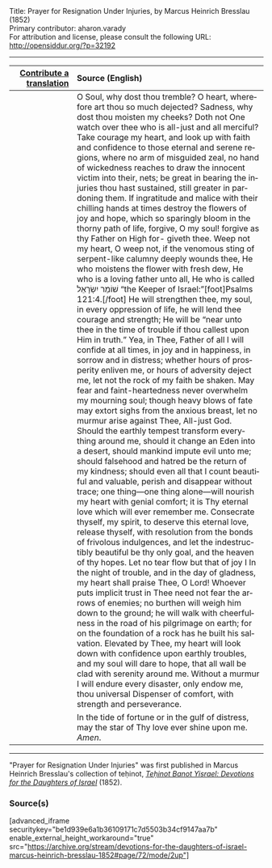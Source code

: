 <html>
<head></head>
<body>
Title: Prayer for Resignation Under Injuries, by Marcus Heinrich Bresslau (1852)<br />
Primary contributor: aharon.varady<br />
For attribution and license, please consult the following URL: <a href="http://opensiddur.org/?p=32192">http://opensiddur.org/?p=32192</a>
<p />
<hr />

<table style="margin-left: auto;margin-right: auto;" class="draggable">
<thead><tr><th id="x" style="text-align: right;"><a href="/contributing/upload/">Contribute a translation</a></th><th style="text-align: left;">Source (English)</th></tr></thead>
<tbody>
<tr><td style="vertical-align:top;" width="25%">
<div class="liturgy" lang="he">

</span></div></td>
 
<td style="vertical-align:top;">
<div class="english" lang="en">
O Soul, why dost thou tremble? O heart, wherefore art thou so much dejected? Sadness, why dost thou moisten my cheeks? Doth not One watch over thee who is all-just and all merciful? Take courage my heart, and look up with faith and confidence to those eternal and serene regions, where no arm of misguided zeal, no hand of wickedness reaches to draw the innocent victim into their, nets; be great in bearing the injuries thou hast sustained, still greater in pardoning them. If ingratitude and malice with their chilling hands at times destroy the flowers of joy and hope, which so sparingly bloom in the thorny path of life, forgive, O my soul! forgive as thy Father on High for- giveth thee. Weep not my heart, O weep not, if the venomous sting of serpent-like calumny deeply wounds thee, He who moistens the flower with fresh dew, He who is a loving father unto all, He who is called <span class="hebrew" lang="he">שׁוֹמֵר יִשְׂרָאֵל</span> “the Keeper of Israel:”[foot]Psalms 121:4.[/foot] He will strengthen thee, my soul, in every oppression of life, he will lend thee courage and strength; He will be “near unto thee in the time of trouble if thou callest upon Him in truth.” Yea, in Thee, Father of all I will confide at all times, in joy and in happiness, in sorrow and in distress; whether hours of prosperity enliven me, or hours of adversity deject me, let not the rock of my faith be shaken. May fear and faint-heartedness never overwhelm my mourning soul; though heavy blows of fate may extort sighs from the anxious breast, let no murmur arise against Thee, All-just God. Should the earthly tempest transform everything around me, should it change an Eden into a desert, should mankind impute evil unto me; should falsehood and hatred be the return of my kindness; should even all that I count beautiful and valuable, perish and disappear without trace; one thing—one thing alone—will nourish my heart with genial comfort; it is Thy eternal love which will ever remember me. Consecrate thyself, my spirit, to deserve this eternal love, release thyself, with resolution from the bonds of frivolous indulgences, and let the indestructibly beautiful be thy only goal, and the heaven of thy hopes. Let no tear flow but that of joy I In the night of trouble, and in the day of gladness, my heart shall praise Thee, O Lord! Whoever puts implicit trust in Thee need not fear the arrows of enemies; no burthen will weigh him down to the ground; he will walk with cheerfulness in the road of his pilgrimage on earth; for on the foundation of a rock has he built his salvation. Elevated by Thee, my heart will look down with confidence upon earthly troubles, and my soul will dare to hope, that all wall be clad with serenity around me. Without a murmur I will endure every disaster, only endow me, thou universal Dispenser of comfort, with strength and perseverance. 
</div></td></tr>


<tr><td style="vertical-align:top;">
<div class="liturgy" lang="he">

</span></div></td>
 
<td style="vertical-align:top;">
<div class="english" lang="en">
In the tide of fortune or in the gulf of distress, may the star of Thy love ever shine upon me. <em>Amen</em>. 
</div></td></tr>
</tbody></table>

<hr />

"Prayer for Resignation Under Injuries" was first published in Marcus Heinrich Bresslau's collection of teḥinot, <em><a href="https://opensiddur.org/compilations/sifrei-tehinot/devotions-for-the-daughters-of-israel-by-marcus-heinrich-bresslau-1852/">Teḥinot Banot Yisrael: Devotions for the Daughters of Israel</a></em> (1852).

<h3>Source(s)</h3>

[advanced_iframe securitykey="be1d939e6a1b36109171c7d5503b34cf9147aa7b" enable_external_height_workaround="true" src="https://archive.org/stream/devotions-for-the-daughters-of-israel-marcus-heinrich-bresslau-1852#page/72/mode/2up"]

&nbsp;
</body>
</html>